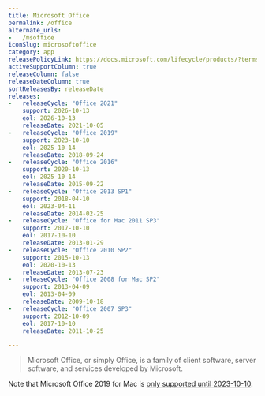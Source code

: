 ```yaml
---
title: Microsoft Office
permalink: /office
alternate_urls:
-   /msoffice
iconSlug: microsoftoffice
category: app
releasePolicyLink: https://docs.microsoft.com/lifecycle/products/?terms=Office
activeSupportColumn: true
releaseColumn: false
releaseDateColumn: true
sortReleasesBy: releaseDate
releases:
-   releaseCycle: "Office 2021"
    support: 2026-10-13
    eol: 2026-10-13
    releaseDate: 2021-10-05
-   releaseCycle: "Office 2019"
    support: 2023-10-10
    eol: 2025-10-14
    releaseDate: 2018-09-24
-   releaseCycle: "Office 2016"
    support: 2020-10-13
    eol: 2025-10-14
    releaseDate: 2015-09-22
-   releaseCycle: "Office 2013 SP1"
    support: 2018-04-10
    eol: 2023-04-11
    releaseDate: 2014-02-25
-   releaseCycle: "Office for Mac 2011 SP3"
    support: 2017-10-10
    eol: 2017-10-10
    releaseDate: 2013-01-29
-   releaseCycle: "Office 2010 SP2"
    support: 2015-10-13
    eol: 2020-10-13
    releaseDate: 2013-07-23
-   releaseCycle: "Office 2008 for Mac SP2"
    support: 2013-04-09
    eol: 2013-04-09
    releaseDate: 2009-10-18
-   releaseCycle: "Office 2007 SP3"
    support: 2012-10-09
    eol: 2017-10-10
    releaseDate: 2011-10-25

---
```


> Microsoft Office, or simply Office, is a family of client software, server software, and services developed by Microsoft.

Note that Microsoft Office 2019 for Mac is [only supported until 2023-10-10](https://docs.microsoft.com/lifecycle/products/microsoft-office-2019-for-mac).
